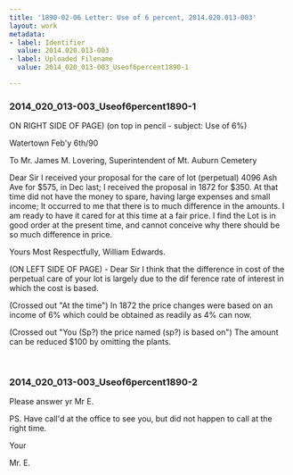 ```yaml
---
title: '1890-02-06 Letter: Use of 6 percent, 2014.020.013-003'
layout: work
metadata:
- label: Identifier
  value: 2014.020.013-003
- label: Uploaded Filename
  value: 2014_020_013-003_Useof6percent1890-1

---
```

<div class="pages">
<div id="page-1653906">
<h3><a name="page-1653906">2014_020_013-003_Useof6percent1890-1</a></h3>
<div class="page-content">
<p>ON RIGHT SIDE OF PAGE)<span class='line-break'> </span>(on top in pencil - subject: Use of 6%)</p>
<p>Watertown Feb'y 6th/90</p>
<p>To Mr. James M. Lovering,<span class='line-break'> </span>Superintendent of Mt. Auburn<span class='line-break'> </span>Cemetery</p>
<p>Dear Sir<span class='line-break'> </span>I received your proposal for the <span class='line-break'> </span>care of lot (perpetual) 4096 Ash<span class='line-break'> </span>Ave for $575, in Dec last; I received<span class='line-break'> </span>the proposal in 1872 for $350.<span class='line-break'> </span>At that time did not have the<span class='line-break'> </span>money to spare, having large<span class='line-break'> </span>expenses and small income; It<span class='line-break'> </span>occurred to me that there is to much<span class='line-break'> </span>difference in the amounts. I am<span class='line-break'> </span>ready to have it cared for at this <span class='line-break'> </span>time at a fair price. I find<span class='line-break'> </span>the Lot is in good order at the<span class='line-break'> </span>present time, and cannot conceive<span class='line-break'> </span>why there should be so much difference in price.</p>
<p>Yours Most Respectfully,<span class='line-break'> </span>William Edwards.</p>
<p>(ON LEFT SIDE OF PAGE) - <span class='line-break'> </span>Dear Sir<span class='line-break'> </span>I think that the difference<span class='line-break'> </span>in cost of the perpetual care of<span class='line-break'> </span>your lot is largely due to the dif<span class='line-break'> </span>ference rate of interest in<span class='line-break'> </span>which the cost is based.</p>
<p>(Crossed out "At the time") In 1872 the<span class='line-break'> </span>price changes were based on<span class='line-break'> </span>an income of 6% which could<span class='line-break'> </span>be obtained as readily as 4%<span class='line-break'> </span>can now.</p>
<p>(Crossed out "You (Sp?) the price named (sp?) is based on")<span class='line-break'> </span>The amount can be reduced<span class='line-break'> </span>$100 by omitting the plants.</p>
</div>
</div>
<br />
<div id="page-1653907">
<h3><a name="page-1653907">2014_020_013-003_Useof6percent1890-2</a></h3>
<div class="page-content">
<p>Please answer<span class='line-break'> </span>yr Mr E.</p>
<p>PS. Have call'd at the office<span class='line-break'> </span>to see you, but did not happen<span class='line-break'> </span>to call at the right time.</p>
<p>Your</p>
<p>Mr. E.</p>
</div>
</div>
<br />
</div>
